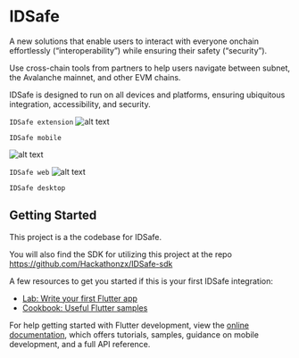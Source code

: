 # IDSafe

A new solutions that enable users to interact with everyone onchain effortlessly (“interoperability”) while ensuring their safety (“security”). 

Use cross-chain tools from partners to help users navigate between subnet, the Avalanche mainnet, and other EVM chains.

IDSafe is designed to run on all devices and platforms, ensuring ubiquitous integration, accessibility, and security.

```IDSafe extension```
![alt text](image-2.png)

```IDSafe mobile```

![alt text](image.png)

```IDSafe web```
![alt text](image-4.png)

```IDSafe desktop```

## Getting Started

This project is a the codebase for IDSafe.

You will also find the SDK for utilizing this project at the repo https://github.com/Hackathonzx/IDSafe-sdk

A few resources to get you started if this is your first IDSafe integration:

- [Lab: Write your first Flutter app](https://docs.flutter.dev/get-started/codelab)
- [Cookbook: Useful Flutter samples](https://docs.flutter.dev/cookbook)

For help getting started with Flutter development, view the
[online documentation](https://docs.flutter.dev/), which offers tutorials,
samples, guidance on mobile development, and a full API reference.
